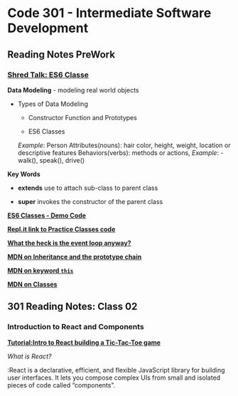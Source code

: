 # Code 301 - Intermediate Software Development

## Reading Notes PreWork

### [Shred Talk: ES6 Classe](https://www.youtube.com/watch?v=9Yc5J3Ap9-4)

**Data Modeling** - modeling real world objects

* Types of Data Modeling 
 
    - Constructor Function and Prototypes

    - ES6 Classes

    *Example*: Person
                Attributes(nouns): hair color, height, weight, location or descriptive features
                Behaviors(verbs): methods or actions, *Example*: - walk(), speak(), drive()

**Key Words** 

- **extends** use to attach sub-class to parent class

- **super**  invokes the constructor of the parent class

**[ES6 Classes - Demo Code](https://codefellows.github.io/code-301-guide-react/curriculum/prework/classes/DEMO.html)**

**[Repl.it link to Practice Classes code](https://repl.it/@MrLouLas/Classes#index.js)**

**[What the heck is the event loop anyway?](https://www.youtube.com/watch?v=8aGhZQkoFbQ)**

**[MDN on  Inheritance and the prototype chain](https://developer.mozilla.org/en-US/docs/Web/JavaScript/Inheritance_and_the_prototype_chain)**

**[MDN on keyword `this`](https://developer.mozilla.org/en-US/docs/Web/JavaScript/Reference/Operators/this)**

**[MDN on Classes](https://developer.mozilla.org/en-US/docs/Web/JavaScript/Reference/Classes)**

## 301 Reading Notes: Class 02

### Introduction to React and Components

**[Tutorial:Intro to React building a Tic-Tac-Toe game](https://reactjs.org/tutorial/tutorial.html)**

*What is React?* 

:React is a declarative, efficient, and flexible JavaScript library for building user interfaces. It lets you compose complex UIs from small and isolated pieces of code called “components”.







